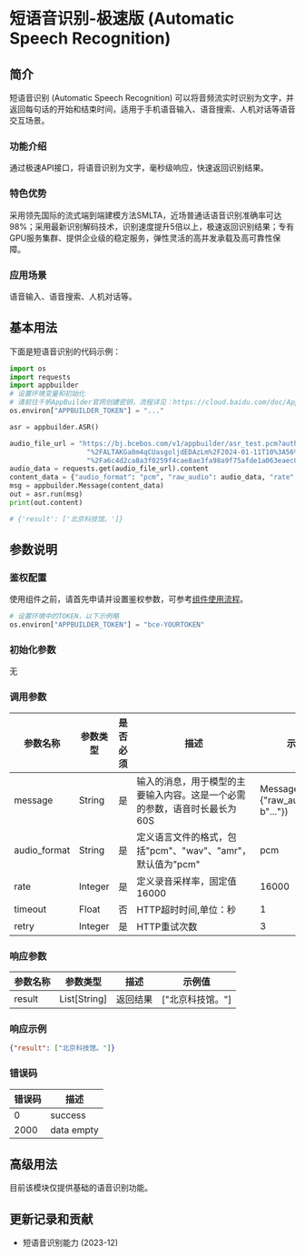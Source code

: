 # 短语音识别-极速版 (Automatic Speech Recognition) 

## 简介
短语音识别 (Automatic Speech Recognition) 可以将音频流实时识别为文字，并返回每句话的开始和结束时间，适用于手机语音输入、语音搜索、人机对话等语音交互场景。

### 功能介绍
通过极速API接口，将语音识别为文字，毫秒级响应，快速返回识别结果。

### 特色优势
采用领先国际的流式端到端建模方法SMLTA，近场普通话语音识别准确率可达98%；采用最新识别解码技术，识别速度提升5倍以上，极速返回识别结果；专有GPU服务集群、提供企业级的稳定服务，弹性灵活的高并发承载及高可靠性保障。

### 应用场景
语音输入、语音搜索、人机对话等。

## 基本用法

下面是短语音识别的代码示例：

```python
import os
import requests
import appbuilder
# 设置环境变量和初始化
# 请前往千帆AppBuilder官网创建密钥，流程详见：https://cloud.baidu.com/doc/AppBuilder/s/Olq6grrt6#1%E3%80%81%E5%88%9B%E5%BB%BA%E5%AF%86%E9%92%A5
os.environ["APPBUILDER_TOKEN"] = "..."

asr = appbuilder.ASR()

audio_file_url = "https://bj.bcebos.com/v1/appbuilder/asr_test.pcm?authorization=bce-auth-v1" \
                   "%2FALTAKGa8m4qCUasgoljdEDAzLm%2F2024-01-11T10%3A56%3A41Z%2F-1%2Fhost" \
                   "%2Fa6c4d2ca8a3f0259f4cae8ae3fa98a9f75afde1a063eaec04847c99ab7d1e411"
audio_data = requests.get(audio_file_url).content
content_data = {"audio_format": "pcm", "raw_audio": audio_data, "rate": 16000}
msg = appbuilder.Message(content_data)
out = asr.run(msg)
print(out.content)

# {'result': ['北京科技馆。']}
```
## 参数说明

### 鉴权配置
使用组件之前，请首先申请并设置鉴权参数，可参考[组件使用流程](https://cloud.baidu.com/doc/AppBuilder/s/Olq6grrt6#1%E3%80%81%E5%88%9B%E5%BB%BA%E5%AF%86%E9%92%A5)。
```python
# 设置环境中的TOKEN，以下示例略
os.environ["APPBUILDER_TOKEN"] = "bce-YOURTOKEN"
```

### 初始化参数

无

### 调用参数
|参数名称 |参数类型 |是否必须 |描述 | 示例值    |
|--------|--------|--------|----|--------|
|message |String  |是 |输入的消息，用于模型的主要输入内容。这是一个必需的参数，语音时长最长为60S| Message(content={"raw_audio": b"..."}) |
|audio_format|String|是 |定义语言文件的格式，包括"pcm"、"wav"、"amr"，默认值为"pcm"| pcm    |
|rate|Integer|是 |定义录音采样率，固定值16000| 16000  |
|timeout| Float   | 否    | HTTP超时时间,单位：秒               |1||
|retry|Integer|是 |HTTP重试次数| 3      |

### 响应参数
|参数名称 | 参数类型         |描述 |示例值|
|--------|--------------|----|------|
|result  | List[String] |返回结果|["北京科技馆。"]|
### 响应示例
```json
{"result": ["北京科技馆。"]}
```
### 错误码
| 错误码 |描述|
|---|---|
| 0 |success|
| 2000  |data empty|

## 高级用法

目前该模块仅提供基础的语音识别功能。


## 更新记录和贡献
* 短语音识别能力 (2023-12)

